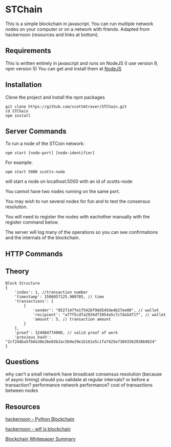 # STChain

This is a simple blockchain in javascript.
You can run multiple network nodes on your computer or on a network with friends.
Adapted from hackernoon (resources and links at bottom).


## Requirements

This is written entirely in javascript and runs on NodeJS (I use version 9, npm version 5)
You can get and install them at [NodeJS](https://nodejs.org/en/)

## Installation
Clone the project and install the npm packages

```
git clone https://github.com/scottmtraver/STChain.git
cd STChain
npm install
```

## Server Commands

To run a node of the STCoin network:

```
npm start [node-port] [node-identifier]
```
For example:

```
npm start 5000 scotts-node
```
will start a node on localhost:5000 with an id of scotts-node

You cannot have two nodes running on the same port.

You may wish to run several nodes for fun and to test the consensus resolution.

You will need to register the nodes with eachother manually with the register command below.

The server will log many of the operations so you can see confirmations and the internals of the blockchain.

## HTTP Commands


## Theory

```
Block Structure
{
    'index': 1, //transaction number
    'timestamp': 1506057125.900785, // time
    'transactions': [
        {
            'sender': "8527147fe1f5426f9dd545de4b27ee00", // wallet
            'recipient': "a77f5cdfa2934df3954a5c7c7da5df1f", // wallet
            'amount': 5, // transaction amount
        }
    ],
    'proof': 324984774000, // valid proof of work
    'previous_hash': "2cf24dba5fb0a30e26e83b2ac5b9e29e1b161e5c1fa7425e73043362938b9824"
}
```


## Questions

why can't a small network have broadcast consensus resolution (because of async timing)
should you validate at regular intervals? or before a transaction?
performance
network performance?
cost of transactions between nodes

## Resources

[hackernoon - Python Blockchain](https://hackernoon.com/learn-blockchains-by-building-one-117428612f46)

[hackernoon - wtf is blockchain](https://hackernoon.com/wtf-is-the-blockchain-1da89ba19348)

[Blockchain Whitepaper Summary](https://hackernoon.com/95percent-blockchain-technology-d28673e55673)
